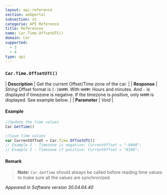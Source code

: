 ```yaml
---
layout: api-reference
section: webportal
subsection: v1
categorie: API Reference
title: References
name: Car.Time.OffsetUTC()
domain: Car
supported:
  - 3
  - 4
type: api
---
```


### `Car.Time.OffsetUTC()`

| **Description** | Get the current Offset/Time zone of the car. |
| **Response** | *String*  Offset format is `[-]HHMM`. With `HHMM`: Hours and minutes. And `-` is displayed if timezone is negative. If the timezone is positive, only `HHMM` is displayed. See example below. |
| **Parameter**   | *Void* |

#### Example

```javascript
//Update the time values
Car.GetTime()

//Save time values
var CurrentOffset = Car.Time.OffsetUTC()
// Example 1 - Timezone is negative: CurrentOffset = "-0900";
// Example 2 - Timezone if positive: CurrentOffset = "0100";
```

#### Remark

>**Note:** `Car.GetTime` should always be called before reading time values to make sure all the values are synchronized.

*Appeared in Software version 30.04.64.40*